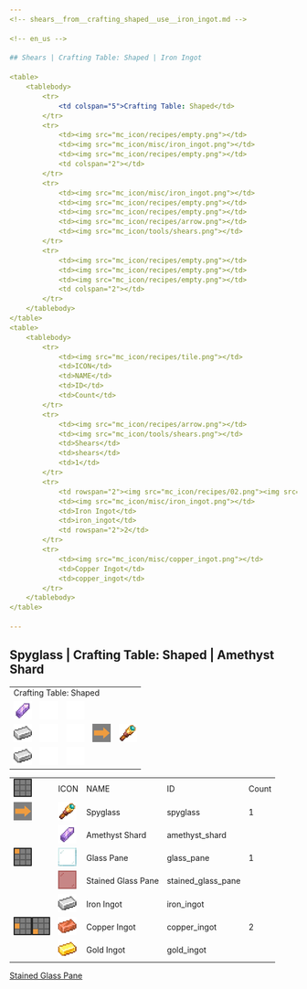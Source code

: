 ```yaml
---
<!-- shears__from__crafting_shaped__use__iron_ingot.md -->

<!-- en_us -->

## Shears | Crafting Table: Shaped | Iron Ingot

<table>
	<tablebody>
		<tr>
			<td colspan="5">Crafting Table: Shaped</td>
		</tr>
		<tr>
			<td><img src="mc_icon/recipes/empty.png"></td>
			<td><img src="mc_icon/misc/iron_ingot.png"></td>
			<td><img src="mc_icon/recipes/empty.png"></td>
			<td colspan="2"></td>
		</tr>
		<tr>
			<td><img src="mc_icon/misc/iron_ingot.png"></td>
			<td><img src="mc_icon/recipes/empty.png"></td>
			<td><img src="mc_icon/recipes/empty.png"></td>
			<td><img src="mc_icon/recipes/arrow.png"></td>
			<td><img src="mc_icon/tools/shears.png"></td>
		</tr>
		<tr>
			<td><img src="mc_icon/recipes/empty.png"></td>
			<td><img src="mc_icon/recipes/empty.png"></td>
			<td><img src="mc_icon/recipes/empty.png"></td>
			<td colspan="2"></td>
		</tr>
	</tablebody>
</table>
<table>
	<tablebody>
		<tr>
			<td><img src="mc_icon/recipes/tile.png"></td>
			<td>ICON</td>
			<td>NAME</td>
			<td>ID</td>
			<td>Count</td>
		</tr>
		<tr>
			<td><img src="mc_icon/recipes/arrow.png"></td>
			<td><img src="mc_icon/tools/shears.png"></td>
			<td>Shears</td>
			<td>shears</td>
			<td>1</td>
		</tr>
		<tr>
			<td rowspan="2"><img src="mc_icon/recipes/02.png"><img src="mc_icon/recipes/04.png"></td>
			<td><img src="mc_icon/misc/iron_ingot.png"></td>
			<td>Iron Ingot</td>
			<td>iron_ingot</td>
			<td rowspan="2">2</td>
		</tr>
		<tr>
			<td><img src="mc_icon/misc/copper_ingot.png"></td>
			<td>Copper Ingot</td>
			<td>copper_ingot</td>
		</tr>
	</tablebody>
</table>

---
```

<!-- spyglass__from__crafting_shaped__use__amethyst_shard.md -->

<!-- en_us -->

## Spyglass | Crafting Table: Shaped | Amethyst Shard

<table>
	<tablebody>
		<tr>
			<td colspan="5">Crafting Table: Shaped</td>
		</tr>
		<tr>
			<td><img src="mc_icon/misc/amethyst_shard.png"></td>
			<td><img src="mc_icon/recipes/empty.png"></td>
			<td><img src="mc_icon/recipes/empty.png"></td>
			<td colspan="2"></td>
		</tr>
		<tr>
			<td><img src="mc_icon/misc/iron_ingot.png"></td>
			<td><img src="mc_icon/recipes/empty.png"></td>
			<td><img src="mc_icon/recipes/empty.png"></td>
			<td><img src="mc_icon/recipes/arrow.png"></td>
			<td><img src="mc_icon/tools/spyglass.png"></td>
		</tr>
		<tr>
			<td><img src="mc_icon/misc/iron_ingot.png"></td>
			<td><img src="mc_icon/recipes/empty.png"></td>
			<td><img src="mc_icon/recipes/empty.png"></td>
			<td colspan="2"></td>
		</tr>
	</tablebody>
</table>
<table>
	<tablebody>
		<tr>
			<td><img src="mc_icon/recipes/tile.png"></td>
			<td>ICON</td>
			<td>NAME</td>
			<td>ID</td>
			<td>Count</td>
		</tr>
		<tr>
			<td><img src="mc_icon/recipes/arrow.png"></td>
			<td><img src="mc_icon/tools/spyglass.png"></td>
			<td>Spyglass</td>
			<td>spyglass</td>
			<td>1</td>
		</tr>
		<tr>
			<td rowspan="3"><img src="mc_icon/recipes/01.png"></td>
			<td><img src="mc_icon/misc/amethyst_shard.png"></td>
			<td>Amethyst Shard</td>
			<td>amethyst_shard</td>
			<td rowspan="3">1</td>
		</tr>
		<tr>
			<td><img src="mc_icon/decorations/stained_glass_pane/glass_pane.png"></td>
			<td>Glass Pane</td>
			<td>glass_pane</td>
		</tr>
		<tr>
			<td><img src="mc_icon/decorations/stained_glass_pane/red_stained_glass_pane.png"></td>
			<td><a>Stained Glass Pane</a></td>
			<td><a>stained_glass_pane</a></td>
		</tr>
		<tr>
			<td rowspan="3"><img src="mc_icon/recipes/04.png"><img src="mc_icon/recipes/07.png"></td>
			<td><img src="mc_icon/misc/iron_ingot.png"></td>
			<td>Iron Ingot</td>
			<td>iron_ingot</td>
			<td rowspan="3">2</td>
		</tr>
		<tr>
			<td><img src="mc_icon/misc/copper_ingot.png"></td>
			<td>Copper Ingot</td>
			<td>copper_ingot</td>
		</tr>
		<tr>
			<td><img src="mc_icon/misc/gold_ingot.png"></td>
			<td>Gold Ingot</td>
			<td>gold_ingot</td>
		</tr>
	</tablebody>
</table>


[Stained Glass Pane](../../../en_us/tags/tag__stained_glass_pane.md)

